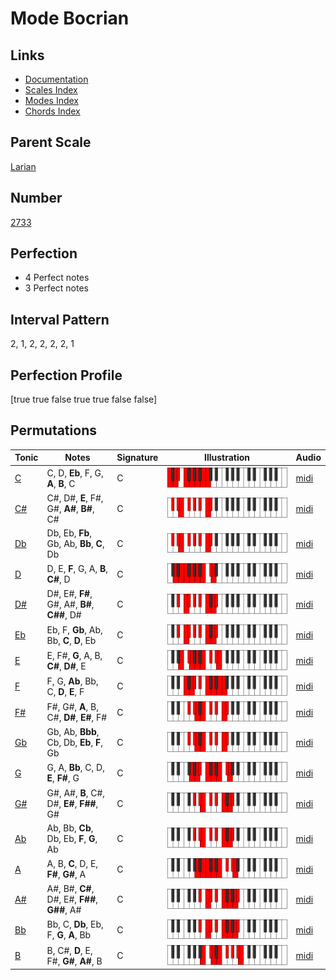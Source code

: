 # Mode Bocrian

## Links

- [Documentation](index.md)
- [Scales Index](Scales.md)
- [Modes Index](Modes.md)
- [Chords Index](Chords.md)

## Parent Scale

[Larian](ScaleLarian.md)

## Number

[2733](https://ianring.com/musictheory/scales/2733)

## Perfection

- 4 Perfect notes
- 3 Perfect notes

## Interval Pattern

2, 1, 2, 2, 2, 2, 1

## Perfection Profile

[true true false true true false false]

## Permutations

| Tonic | Notes | Signature | Illustration | Audio |
|-------|-------|-----------|--------------|-------|
| [C](ModeCNaturalBocrian.md) | C, D, **Eb**, F, G, **A**, **B**, C | C | ![CNaturalBocrian](ModeCNaturalBocrian.png) | [midi](https://github.com/edipermadi/music/blob/main/docs/ModeCNaturalBocrian.mid?raw=true) |
| [C#](ModeCSharpBocrian.md) | C#, D#, **E**, F#, G#, **A#**, **B#**, C# | C | ![CSharpBocrian](ModeCSharpBocrian.png) | [midi](https://github.com/edipermadi/music/blob/main/docs/ModeCSharpBocrian.mid?raw=true) |
| [Db](ModeDFlatBocrian.md) | Db, Eb, **Fb**, Gb, Ab, **Bb**, **C**, Db | C | ![DFlatBocrian](ModeDFlatBocrian.png) | [midi](https://github.com/edipermadi/music/blob/main/docs/ModeDFlatBocrian.mid?raw=true) |
| [D](ModeDNaturalBocrian.md) | D, E, **F**, G, A, **B**, **C#**, D | C | ![DNaturalBocrian](ModeDNaturalBocrian.png) | [midi](https://github.com/edipermadi/music/blob/main/docs/ModeDNaturalBocrian.mid?raw=true) |
| [D#](ModeDSharpBocrian.md) | D#, E#, **F#**, G#, A#, **B#**, **C##**, D# | C | ![DSharpBocrian](ModeDSharpBocrian.png) | [midi](https://github.com/edipermadi/music/blob/main/docs/ModeDSharpBocrian.mid?raw=true) |
| [Eb](ModeEFlatBocrian.md) | Eb, F, **Gb**, Ab, Bb, **C**, **D**, Eb | C | ![EFlatBocrian](ModeEFlatBocrian.png) | [midi](https://github.com/edipermadi/music/blob/main/docs/ModeEFlatBocrian.mid?raw=true) |
| [E](ModeENaturalBocrian.md) | E, F#, **G**, A, B, **C#**, **D#**, E | C | ![ENaturalBocrian](ModeENaturalBocrian.png) | [midi](https://github.com/edipermadi/music/blob/main/docs/ModeENaturalBocrian.mid?raw=true) |
| [F](ModeFNaturalBocrian.md) | F, G, **Ab**, Bb, C, **D**, **E**, F | C | ![FNaturalBocrian](ModeFNaturalBocrian.png) | [midi](https://github.com/edipermadi/music/blob/main/docs/ModeFNaturalBocrian.mid?raw=true) |
| [F#](ModeFSharpBocrian.md) | F#, G#, **A**, B, C#, **D#**, **E#**, F# | C | ![FSharpBocrian](ModeFSharpBocrian.png) | [midi](https://github.com/edipermadi/music/blob/main/docs/ModeFSharpBocrian.mid?raw=true) |
| [Gb](ModeGFlatBocrian.md) | Gb, Ab, **Bbb**, Cb, Db, **Eb**, **F**, Gb | C | ![GFlatBocrian](ModeGFlatBocrian.png) | [midi](https://github.com/edipermadi/music/blob/main/docs/ModeGFlatBocrian.mid?raw=true) |
| [G](ModeGNaturalBocrian.md) | G, A, **Bb**, C, D, **E**, **F#**, G | C | ![GNaturalBocrian](ModeGNaturalBocrian.png) | [midi](https://github.com/edipermadi/music/blob/main/docs/ModeGNaturalBocrian.mid?raw=true) |
| [G#](ModeGSharpBocrian.md) | G#, A#, **B**, C#, D#, **E#**, **F##**, G# | C | ![GSharpBocrian](ModeGSharpBocrian.png) | [midi](https://github.com/edipermadi/music/blob/main/docs/ModeGSharpBocrian.mid?raw=true) |
| [Ab](ModeAFlatBocrian.md) | Ab, Bb, **Cb**, Db, Eb, **F**, **G**, Ab | C | ![AFlatBocrian](ModeAFlatBocrian.png) | [midi](https://github.com/edipermadi/music/blob/main/docs/ModeAFlatBocrian.mid?raw=true) |
| [A](ModeANaturalBocrian.md) | A, B, **C**, D, E, **F#**, **G#**, A | C | ![ANaturalBocrian](ModeANaturalBocrian.png) | [midi](https://github.com/edipermadi/music/blob/main/docs/ModeANaturalBocrian.mid?raw=true) |
| [A#](ModeASharpBocrian.md) | A#, B#, **C#**, D#, E#, **F##**, **G##**, A# | C | ![ASharpBocrian](ModeASharpBocrian.png) | [midi](https://github.com/edipermadi/music/blob/main/docs/ModeASharpBocrian.mid?raw=true) |
| [Bb](ModeBFlatBocrian.md) | Bb, C, **Db**, Eb, F, **G**, **A**, Bb | C | ![BFlatBocrian](ModeBFlatBocrian.png) | [midi](https://github.com/edipermadi/music/blob/main/docs/ModeBFlatBocrian.mid?raw=true) |
| [B](ModeBNaturalBocrian.md) | B, C#, **D**, E, F#, **G#**, **A#**, B | C | ![BNaturalBocrian](ModeBNaturalBocrian.png) | [midi](https://github.com/edipermadi/music/blob/main/docs/ModeBNaturalBocrian.mid?raw=true) |
